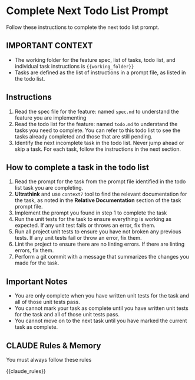 # Complete Next Todo List Prompt

Follow these instructions to complete the next todo list prompt.

## IMPORTANT CONTEXT

- The working folder for the feature spec, list of tasks, todo list, and individual task instructions is `{{working_folder}}`
- Tasks are defined as the list of instructions in a prompt file, as listed in the todo list.

## Instructions

1. Read the spec file for the feature: named `spec.md` to understand the feature you are implementing
2. Read the todo list for the feature: named `todo.md` to understand the tasks you need to complete. You can refer to this todo list to see the tasks already completed and those that are still pending.
3. Identify the next incomplete task in the todo list. Never jump ahead or skip a task. For each task, follow the instructions in the next section.

## How to complete a task in the todo list

1. Read the prompt for the task from the prompt file identified in the todo list task you are completing.
2. **Ultrathink** and use `context7` tool to find the relevant documentation for the task, as noted in the **Relative Documentation** section of the task prompt file.
3. Implement the prompt you found in step 1 to complete the task
4. Run the unit tests for the task to ensure everything is working as expected. If any unit test fails or throws an error, fix them.
5. Run all project unit tests to ensure you have not broken any previous tests. If any unit tests fail or throw an error, fix them.
6. Lint the project to ensure there are no linting errors. If there are linting errors, fix them.
7. Perform a git commit with a message that summarizes the changes you made for the task.

## Important Notes

- You are only complete when you have written unit tests for the task and all of those unit tests pass.
- You cannot mark your task as complete until you have written unit tests for the task and all of those unit tests pass.
- You cannot move on to the next task until you have marked the current task as complete.

## CLAUDE Rules & Memory

You must always follow these rules

{{claude_rules}}